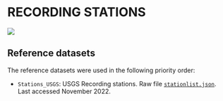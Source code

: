 # RECORDING STATIONS

![](recording_stations.png)


## Reference datasets

The reference datasets were used in the following priority order:

- `Stations_USGS`: USGS Recording stations. Raw file [`stationlist.json`](https://earthquake.usgs.gov/product/shakemap/us10008e3k/atlas/1594394699724/download/stationlist.json). Last accessed November 2022.
